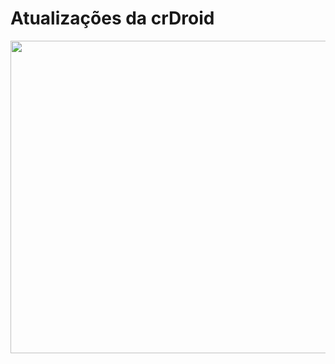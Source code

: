 # Atualizações da crDroid
<img src="https://thecustomrom.com/ciqimoq/uploads/2021/07/CrDroid-Rom-768x390.jpg" width="900px" height="500px" align="center">
